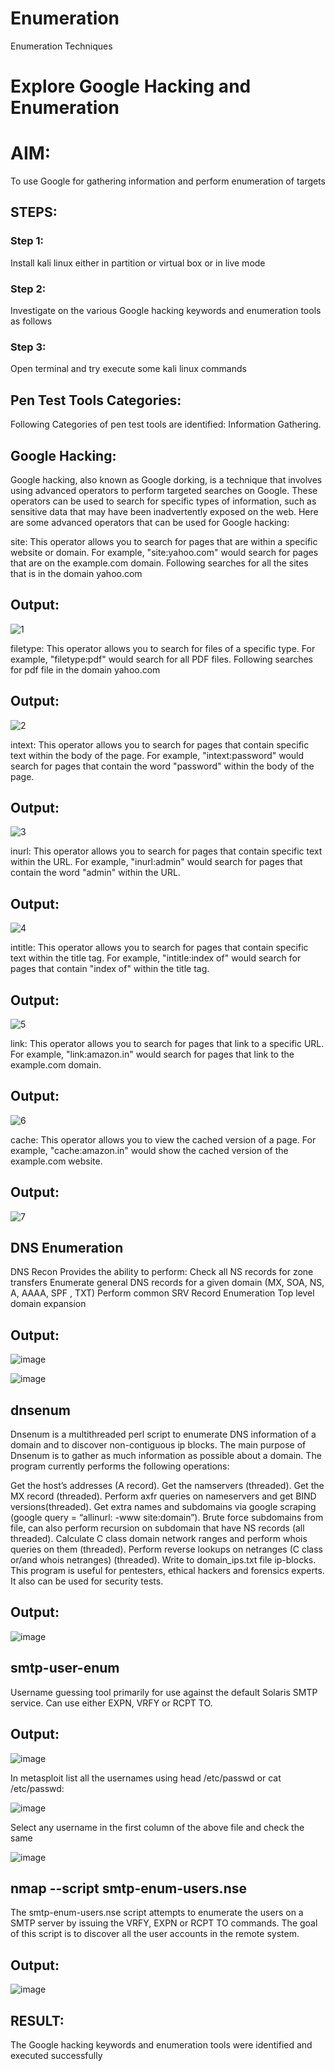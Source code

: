 # Enumeration
Enumeration Techniques

# Explore Google Hacking and Enumeration 

# AIM:

To use Google for gathering information and perform enumeration of targets

## STEPS:

### Step 1:

Install kali linux either in partition or virtual box or in live mode

### Step 2:

Investigate on the various Google hacking keywords and enumeration tools as follows

### Step 3:
Open terminal and try execute some kali linux commands

## Pen Test Tools Categories:  

Following Categories of pen test tools are identified:
Information Gathering.

## Google Hacking:

Google hacking, also known as Google dorking, is a technique that involves using advanced operators to perform targeted searches on Google. These operators can be used to search for specific types of information, such as sensitive data that may have been inadvertently exposed on the web. Here are some advanced operators that can be used for Google hacking:

site: This operator allows you to search for pages that are within a specific website or domain. For example, "site:yahoo.com" would search for pages that are on the example.com domain.
Following searches for all the sites that is in the domain yahoo.com
## Output:

![1](https://github.com/Senthil-Kumar-710/Enumeration/assets/93860256/67d1bb74-d519-4992-a780-c250e32a5f11)




filetype: This operator allows you to search for files of a specific type. For example, "filetype:pdf" would search for all PDF files.
Following searches for pdf file in the domain yahoo.com

## Output:

![2](https://github.com/Senthil-Kumar-710/Enumeration/assets/93860256/1a946332-b3e1-4e4a-8aec-216dbb357c54)



intext: This operator allows you to search for pages that contain specific text within the body of the page. For example, "intext:password" would search for pages that contain the word "password" within the body of the page.


## Output:

![3](https://github.com/Senthil-Kumar-710/Enumeration/assets/93860256/dcb53a4d-3c16-4797-bbad-4a3166d59089)



inurl: This operator allows you to search for pages that contain specific text within the URL. For example, "inurl:admin" would search for pages that contain the word "admin" within the URL.


## Output:

![4](https://github.com/Senthil-Kumar-710/Enumeration/assets/93860256/8caeaff2-c255-412f-a60d-c813dec68339)



intitle: This operator allows you to search for pages that contain specific text within the title tag. For example, "intitle:index of" would search for pages that contain "index of" within the title tag.


## Output:

![5](https://github.com/Senthil-Kumar-710/Enumeration/assets/93860256/a0dfd8a5-3a0d-4cac-a649-646bfa5234ae)



link: This operator allows you to search for pages that link to a specific URL. For example, "link:amazon.in" would search for pages that link to the example.com domain.


## Output:

![6](https://github.com/Senthil-Kumar-710/Enumeration/assets/93860256/c3efd1ae-05eb-4c3c-905c-3ed682e478bd)




cache: This operator allows you to view the cached version of a page. For example, "cache:amazon.in" would show the cached version of the example.com website.


## Output:

![7](https://github.com/Senthil-Kumar-710/Enumeration/assets/93860256/9bec8783-843e-4dd1-83d6-78325ef0db45)



 
## DNS Enumeration

DNS Recon
Provides the ability to perform:
Check all NS records for zone transfers
Enumerate general DNS records for a given domain (MX, SOA, NS, A, AAAA, SPF , TXT)
Perform common SRV Record Enumeration
Top level domain expansion

## Output:

![image](https://github.com/Senthil-Kumar-710/Enumeration/assets/93860256/cb31b378-3e73-41ac-b8bc-118201acac79)



![image](https://github.com/Senthil-Kumar-710/Enumeration/assets/93860256/9c26e4b4-271d-48a5-a4d3-18b6574b7dcb)




## dnsenum

Dnsenum is a multithreaded perl script to enumerate DNS information of a domain and to discover non-contiguous ip blocks. The main purpose of Dnsenum is to gather as much information as possible about a domain. The program currently performs the following operations:

Get the host’s addresses (A record).
Get the namservers (threaded).
Get the MX record (threaded).
Perform axfr queries on nameservers and get BIND versions(threaded).
Get extra names and subdomains via google scraping (google query = “allinurl: -www site:domain”).
Brute force subdomains from file, can also perform recursion on subdomain that have NS records (all threaded).
Calculate C class domain network ranges and perform whois queries on them (threaded).
Perform reverse lookups on netranges (C class or/and whois netranges) (threaded).
Write to domain_ips.txt file ip-blocks.
This program is useful for pentesters, ethical hackers and forensics experts. It also can be used for security tests.


## Output:

![image](https://github.com/Senthil-Kumar-710/Enumeration/assets/93860256/99591c96-6662-45b8-b080-84f1942db996)



## smtp-user-enum
Username guessing tool primarily for use against the default Solaris SMTP service. Can use either EXPN, VRFY or RCPT TO.

## Output:

![image](https://github.com/Senthil-Kumar-710/Enumeration/assets/93860256/02b18009-ff3d-4d1b-83b9-dca67e8fa9df)



In metasploit list all the usernames using head /etc/passwd or cat /etc/passwd:

![image](https://github.com/Senthil-Kumar-710/Enumeration/assets/93860256/65f3df74-70fc-4f32-a003-259eb6884157)



Select any username in the first column of the above file and check the same

![image](https://github.com/Senthil-Kumar-710/Enumeration/assets/93860256/cc6837e1-c5ec-477a-b53a-14942ad74c8d)



  
## nmap --script smtp-enum-users.nse <hostname>

The smtp-enum-users.nse script attempts to enumerate the users on a SMTP server by issuing the VRFY, EXPN or RCPT TO commands. The goal of this script is to discover all the user accounts in the remote system.


## Output:

![image](https://github.com/Senthil-Kumar-710/Enumeration/assets/93860256/f4a07c04-af5e-4d82-b6c1-9c0983222206)




## RESULT:
The Google hacking keywords and enumeration tools were identified and executed successfully
